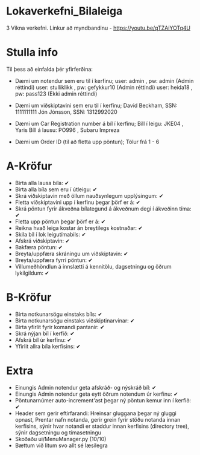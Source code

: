 # Lokaverkefni_Bilaleiga
3 Vikna verkefni.
Linkur að myndbandinu - https://youtu.be/qTZAiYOTq4U

# Stulla info
Til þess að einfalda þér yfirferðina: 

- Dæmi um notendur sem eru til í kerfinu;
user: admin , pw: admin (Admin réttindi)
user: stulliklikk , pw: gefykkur10 (Admin réttindi)
user: heida18 , pw: pass123 (Ekki admin réttindi)

- Dæmi um viðskiptavini sem eru til í kerfinu;
David Beckham, SSN: 1111111111
Jón Jónsson, SSN: 1312992020

- Dæmi um Car Registration number á bíl í kerfinu;
Bíll í leigu: JKE04 , Yaris
Bíll á lausu: PO996 , Subaru Impreza

- Dæmi um Order ID (til að fletta upp pöntun);
Tölur frá 1 - 6

# A-Kröfur
- Birta alla lausa bíla: ✔
- Birta alla bíla sem eru í útleigu: ✔
- Skrá viðskiptavin með öllum nauðsynlegum upplýsingum: ✔
- Fletta viðskiptavini upp í kerfinu þegar þörf er á: ✔
- Skrá pöntun fyrir ákveðna bílategund á ákveðnum degi í ákveðinn tíma: ✔
- Fletta upp pöntun þegar þörf er á: ✔
- Reikna hvað leiga kostar án breytilegs kostnaðar: ✔
- Skila bíl í lok leigutímabils: ✔
- Afskrá viðskiptavin: ✔
- Bakfæra pöntun: ✔
- Breyta/uppfæra skráningu um viðskiptavin: ✔
- Breyta/uppfæra fyrri pöntun: ✔
- Villumeðhöndlun á innslætti á kennitölu, dagsetningu og öðrum lykilgildum: ✔

# B-Kröfur
- Birta notkunarsögu einstaks bíls: ✔
- Birta notkunarsögu einstaks viðskiptinarvinar: ✔
- Birta yfirlit fyrir komandi pantanir: ✔
- Skrá nýjan bíl í kerfið: ✔
- Afskrá bíl úr kerfinu: ✔
- Yfirlit allra bíla kerfisins: ✔

# Extra 
- Einungis Admin notendur geta afskráð- og nýskráð bíl: ✔
- Einungis Admin notendur geta eytt öðrum notendum úr kerfinu: ✔
- Pöntunarnúmer auto-increment'ast þegar ný pöntun kemur inn í kerfið: ✔
- Header sem gerir eftirfarandi: Hreinsar gluggana þegar ný gluggi opnast, Prentar nafn notanda, gerir grein fyrir stöðu notanda innan kerfisins, sýnir hvar notandi er staddur innan kerfisins (directory tree), sýnir dagsetningu og tímasetningu
- Skoðaðu ui/MenuManager.py (10/10) 
- Bættum við litum svo allt sé læsilegra 


